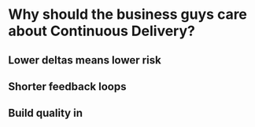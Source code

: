 Why should the business guys care about Continuous Delivery?
============================================================

Lower deltas means lower risk
-----------------------------


Shorter feedback loops
----------------------

Build quality in
----------------


